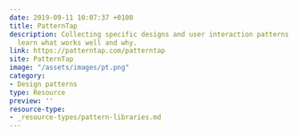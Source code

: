 ```yaml
---
date: 2019-09-11 10:07:37 +0100
title: PatternTap
description: Collecting specific designs and user interaction patterns where designers can
  learn what works well and why.
link: https://patterntap.com/patterntap
site: PatternTap
image: "/assets/images/pt.png"
category:
- Design patterns
type: Resource
preview: ''
resource-type: 
- _resource-types/pattern-libraries.md
---
```

